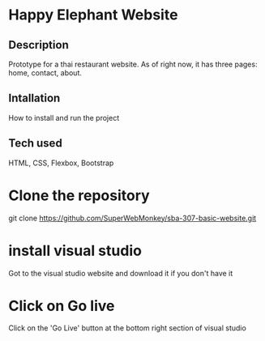 # Happy Elephant Website

## Description

Prototype for a thai restaurant website. As of right now, it has three pages:
home, contact, about.

## Intallation

How to install and run the project

## Tech used

HTML, CSS, Flexbox, Bootstrap

# Clone the repository

git clone https://github.com/SuperWebMonkey/sba-307-basic-website.git

# install visual studio

Got to the visual studio website and download it if you don't have it

# Click on Go live

Click on the 'Go Live' button at the bottom right section of visual studio
